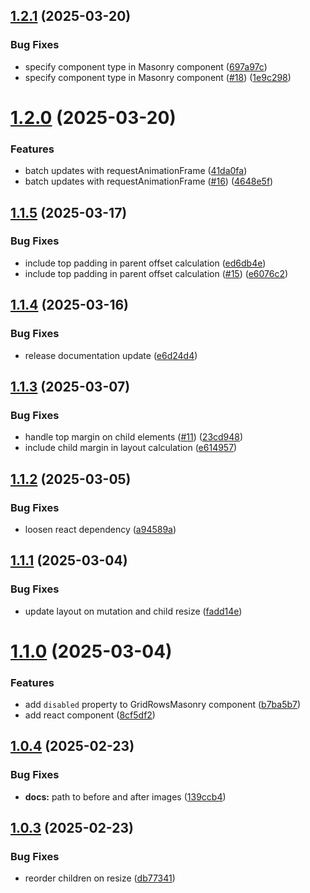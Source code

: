 ## [1.2.1](https://github.com/bartram/grid-rows-masonry/compare/v1.2.0...v1.2.1) (2025-03-20)


### Bug Fixes

* specify component type in Masonry component ([697a97c](https://github.com/bartram/grid-rows-masonry/commit/697a97c726a049d261c76438843e31e969f92126))
* specify component type in Masonry component ([#18](https://github.com/bartram/grid-rows-masonry/issues/18)) ([1e9c298](https://github.com/bartram/grid-rows-masonry/commit/1e9c29864db268ef8dcb89315431027f15f9cb73))

# [1.2.0](https://github.com/bartram/grid-rows-masonry/compare/v1.1.5...v1.2.0) (2025-03-20)


### Features

* batch updates with requestAnimationFrame ([41da0fa](https://github.com/bartram/grid-rows-masonry/commit/41da0fa5cbeed319af814a534cabdac6d975a91f))
* batch updates with requestAnimationFrame ([#16](https://github.com/bartram/grid-rows-masonry/issues/16)) ([4648e5f](https://github.com/bartram/grid-rows-masonry/commit/4648e5f1bfabaec216b5fe5ac871947f6451fd76))

## [1.1.5](https://github.com/bartram/grid-rows-masonry/compare/v1.1.4...v1.1.5) (2025-03-17)


### Bug Fixes

* include top padding in parent offset calculation ([ed6db4e](https://github.com/bartram/grid-rows-masonry/commit/ed6db4ea10df5a3fea14de4134cde42d0bea6c53))
* include top padding in parent offset calculation ([#15](https://github.com/bartram/grid-rows-masonry/issues/15)) ([e6076c2](https://github.com/bartram/grid-rows-masonry/commit/e6076c25f9094d0c2be60be6e2f6b996e9d3a5e9))

## [1.1.4](https://github.com/bartram/grid-rows-masonry/compare/v1.1.3...v1.1.4) (2025-03-16)


### Bug Fixes

* release documentation update ([e6d24d4](https://github.com/bartram/grid-rows-masonry/commit/e6d24d443311e4bc11721f42cf2786aee89761c2))

## [1.1.3](https://github.com/bartram/grid-rows-masonry/compare/v1.1.2...v1.1.3) (2025-03-07)


### Bug Fixes

* handle top margin on child elements ([#11](https://github.com/bartram/grid-rows-masonry/issues/11)) ([23cd948](https://github.com/bartram/grid-rows-masonry/commit/23cd9489e104a591910bb5ac30f695b015447655))
* include child margin in layout calculation ([e614957](https://github.com/bartram/grid-rows-masonry/commit/e61495786053e01e7bfd6b83428a0b60f5568026))

## [1.1.2](https://github.com/bartram/grid-rows-masonry/compare/v1.1.1...v1.1.2) (2025-03-05)


### Bug Fixes

* loosen react dependency ([a94589a](https://github.com/bartram/grid-rows-masonry/commit/a94589a48da819c3cc9e7d9589287692f3b05598))

## [1.1.1](https://github.com/bartram/grid-rows-masonry/compare/v1.1.0...v1.1.1) (2025-03-04)


### Bug Fixes

* update layout on mutation and child resize ([fadd14e](https://github.com/bartram/grid-rows-masonry/commit/fadd14e7d0bafe3d31055f96be484bc27c3386a4))

# [1.1.0](https://github.com/bartram/grid-rows-masonry/compare/v1.0.4...v1.1.0) (2025-03-04)


### Features

* add `disabled` property to GridRowsMasonry component ([b7ba5b7](https://github.com/bartram/grid-rows-masonry/commit/b7ba5b7e4e283e36d2740b8ec85897d715bda757))
* add react component ([8cf5df2](https://github.com/bartram/grid-rows-masonry/commit/8cf5df22dfc7ebe5f05ebf5486ced08cdc74e343))

## [1.0.4](https://github.com/bartram/grid-rows-masonry/compare/v1.0.3...v1.0.4) (2025-02-23)


### Bug Fixes

* **docs:** path to before and after images ([139ccb4](https://github.com/bartram/grid-rows-masonry/commit/139ccb4e643a448030e4b4cd6d2f969a3e8b100f))

## [1.0.3](https://github.com/bartram/grid-rows-masonry/compare/v1.0.2...v1.0.3) (2025-02-23)


### Bug Fixes

* reorder children on resize ([db77341](https://github.com/bartram/grid-rows-masonry/commit/db77341c5d77068eb1bd965e163dfe88472a9860))
